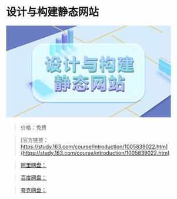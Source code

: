 # 设计与构建静态网站

![img](../../../assets/study163/free/12568196-4b0d-4e5e-930d-c22187df9a99.jpg)

> 价格：免费

> [官方链接：https://study.163.com/course/introduction/1005839022.htm](https://study.163.com/course/introduction/1005839022.htm)

> [阿里网盘：]()

> [百度网盘：]()

> [夸克网盘：]()
